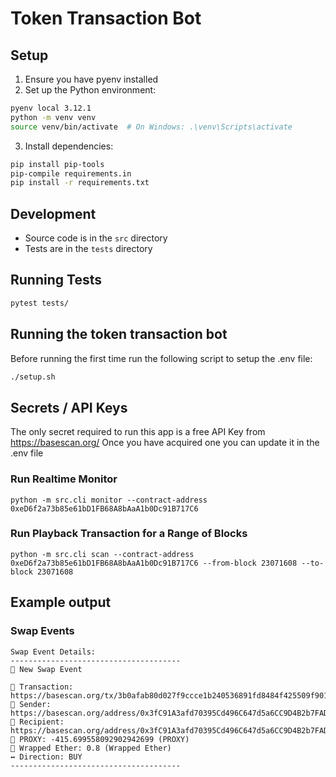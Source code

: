# Token Transaction Bot

## Setup

1. Ensure you have pyenv installed
2. Set up the Python environment:
```bash
pyenv local 3.12.1
python -m venv venv
source venv/bin/activate  # On Windows: .\venv\Scripts\activate
```

3. Install dependencies:
```bash
pip install pip-tools
pip-compile requirements.in
pip install -r requirements.txt
```

## Development

- Source code is in the `src` directory
- Tests are in the `tests` directory

## Running Tests

```bash
pytest tests/
``` 

## Running the token transaction bot

Before running the first time run the following script to setup the .env file:
```bash
./setup.sh
```

## Secrets / API Keys

The only secret required to run this app is a free API Key from https://basescan.org/
Once you have acquired one you can update it in the .env file


### Run Realtime Monitor
```
python -m src.cli monitor --contract-address 0xeD6f2a73b85e61bD1FB68A8bAaA1b0Dc91B717C6
```

### Run Playback Transaction for a Range of Blocks
```
python -m src.cli scan --contract-address 0xeD6f2a73b85e61bD1FB68A8bAaA1b0Dc91B717C6 --from-block 23071608 --to-block 23071608
```

## Example output

### Swap Events
```
Swap Event Details:
--------------------------------------
🔄 New Swap Event

📝 Transaction: https://basescan.org/tx/3b0afab80d027f9ccce1b240536891fd8484f425509f901aa68025b89055ab58
👤 Sender: https://basescan.org/address/0x3fC91A3afd70395Cd496C647d5a6CC9D4B2b7FAD
📮 Recipient: https://basescan.org/address/0x3fC91A3afd70395Cd496C647d5a6CC9D4B2b7FAD
💱 PROXY: -415.699558092902942699 (PROXY)
💱 Wrapped Ether: 0.8 (Wrapped Ether)
↔️ Direction: BUY
--------------------------------------
```